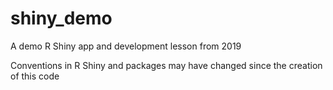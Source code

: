 # shiny_demo
A demo R Shiny app and development lesson from 2019

Conventions in R Shiny and packages may have changed since the creation of this code

